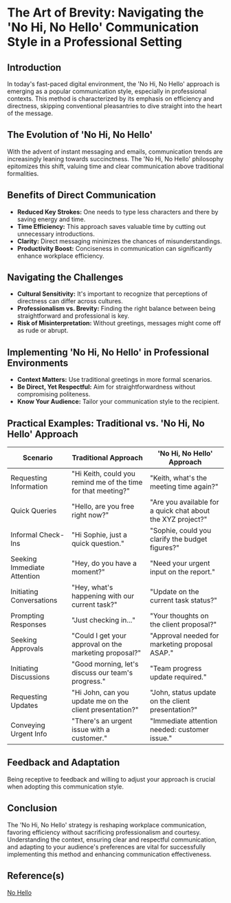 # The Art of Brevity: Navigating the 'No Hi, No Hello' Communication Style in a Professional Setting

## Introduction

In today's fast-paced digital environment, the 'No Hi, No Hello' approach is emerging as a popular communication style, especially in professional contexts. This method is characterized by its emphasis on efficiency and directness, skipping conventional pleasantries to dive straight into the heart of the message.

## The Evolution of 'No Hi, No Hello'

With the advent of instant messaging and emails, communication trends are increasingly leaning towards succinctness. The 'No Hi, No Hello' philosophy epitomizes this shift, valuing time and clear communication above traditional formalities.

## Benefits of Direct Communication

- **Reduced Key Strokes:** One needs to type less characters and there by saving energy and time.
- **Time Efficiency:** This approach saves valuable time by cutting out unnecessary introductions.
- **Clarity:** Direct messaging minimizes the chances of misunderstandings.
- **Productivity Boost:** Conciseness in communication can significantly enhance workplace efficiency.

## Navigating the Challenges

- **Cultural Sensitivity:** It's important to recognize that perceptions of directness can differ across cultures.
- **Professionalism vs. Brevity:** Finding the right balance between being straightforward and professional is key.
- **Risk of Misinterpretation:** Without greetings, messages might come off as rude or abrupt.

## Implementing 'No Hi, No Hello' in Professional Environments

- **Context Matters:** Use traditional greetings in more formal scenarios.
- **Be Direct, Yet Respectful:** Aim for straightforwardness without compromising politeness.
- **Know Your Audience:** Tailor your communication style to the recipient.

## Practical Examples: Traditional vs. 'No Hi, No Hello' Approach

| Scenario | Traditional Approach | 'No Hi, No Hello' Approach |
|----------|----------------------|----------------------------|
| Requesting Information | "Hi Keith, could you remind me of the time for that meeting?" | "Keith, what's the meeting time again?" |
| Quick Queries | "Hello, are you free right now?" | "Are you available for a quick chat about the XYZ project?" |
| Informal Check-Ins | "Hi Sophie, just a quick question." | "Sophie, could you clarify the budget figures?" |
| Seeking Immediate Attention | "Hey, do you have a moment?" | "Need your urgent input on the report." |
| Initiating Conversations | "Hey, what's happening with our current task?" | "Update on the current task status?" |
| Prompting Responses | "Just checking in..." | "Your thoughts on the client proposal?" |
| Seeking Approvals | "Could I get your approval on the marketing proposal?" | "Approval needed for marketing proposal ASAP." |
| Initiating Discussions | "Good morning, let's discuss our team's progress." | "Team progress update required." |
| Requesting Updates | "Hi John, can you update me on the client presentation?" | "John, status update on the client presentation?" |
| Conveying Urgent Info | "There's an urgent issue with a customer." | "Immediate attention needed: customer issue." |

## Feedback and Adaptation

Being receptive to feedback and willing to adjust your approach is crucial when adopting this communication style.

## Conclusion

The 'No Hi, No Hello' strategy is reshaping workplace communication, favoring efficiency without sacrificing professionalism and courtesy. Understanding the context, ensuring clear and respectful communication, and adapting to your audience's preferences are vital for successfully implementing this method and enhancing communication effectiveness.

## Reference(s)
[No Hello](https://nohello.net/en/)
